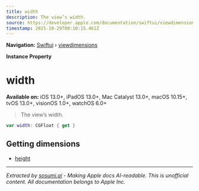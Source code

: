 ```yaml
---
title: width
description: The view’s width.
source: https://developer.apple.com/documentation/swiftui/viewdimensions/width
timestamp: 2025-10-29T00:10:15.461Z
---
```


**Navigation:** [Swiftui](/documentation/swiftui) › [viewdimensions](/documentation/swiftui/viewdimensions)

**Instance Property**

# width

**Available on:** iOS 13.0+, iPadOS 13.0+, Mac Catalyst 13.0+, macOS 10.15+, tvOS 13.0+, visionOS 1.0+, watchOS 6.0+

> The view’s width.

```swift
var width: CGFloat { get }
```

## Getting dimensions

- [height](/documentation/swiftui/viewdimensions/height)

---

*Extracted by [sosumi.ai](https://sosumi.ai) - Making Apple docs AI-readable.*
*This is unofficial content. All documentation belongs to Apple Inc.*
